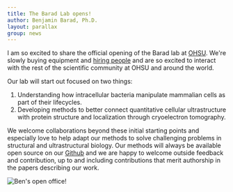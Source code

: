 ```yaml
---
title: The Barad Lab opens!
author: Benjamin Barad, Ph.D.
layout: parallax
group: news
---
```

 
I am so excited to share the official opening of the Barad lab at [OHSU](https://www.ohsu.edu/school-of-medicine/chemical-physiology-and-biochemistry). We're slowly buying equipment and [hiring people](/join) and are so excited to interact with the rest of the scientific community at OHSU and around the world.

Our lab will start out focused on two things:
1. Understanding how intracellular bacteria manipulate mammalian cells as part of their lifecycles.
2. Developing methods to better connect quantitative cellular ultrastructure with protein structure and localization through cryoelectron tomography.

We welcome collaborations beyond these initial starting points and especially love to help adapt our methods to solve challenging problems in structural and ultrastructural biology. Our methods will always be available open source on our [Github](https://github.com/baradlab) and we are happy to welcome outside feedback and contribution, up to and including contributions that merit authorship in the papers describing our work. 

<img src="{{site.cdn}}img/news/baradlabopens.webp" class="img-fluid" alt="Ben's open office!"> 
